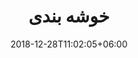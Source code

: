 ---
title: "خوشه بندی"
date: 2018-12-28T11:02:05+06:00
icon: "ti-package"
description: "تست"
type : "docs"
---